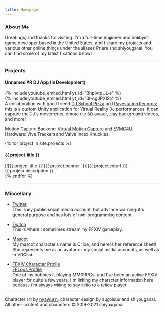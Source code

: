 ```yaml
---
title: Homepage
---
```


### About Me

Greetings, and thanks for visiting. I'm a full-time engineer and hobbyist game developer based in the United States, and I share my projects and various other online things under the aliases Priere and shiyouganai. You can find some of my latest fixations below!

---

### Projects

#### Unnamed VR DJ App (In Development)
{% include youtube_embed.html yt_id="BhpIvtpUL-s" %}  
{% include youtube_embed.html yt_id="3l-ngJPXISo" %}  
A collaboration with good friend [DJ School Pizza](https://twitter.com/djschoolpizza) and [Ravestation Records](https://twitter.com/ravestationrec); this is a custom Unity application for Virtual Reality DJ performances. It can capture the DJ's movements, emote the 3D avatar, play background videos, and more!

Motion Capture Backend: [Virtual Motion Capture](https://vmc.info/) and [EVMC4U](https://github.com/gpsnmeajp/EasyVirtualMotionCaptureForUnity).  
Hardware: Vive Trackers and Valve Index Knuckles.

{% for project in site.projects %}
#### {{ project.title }}
[![{{ project.title }}]({{ project.banner }})]({{ project.exturl }})  
{{ project.description }}  
{% endfor %}

---

### Miscellany

* [Twitter](https://twitter.com/shiyouganai)  
  This is my public social media account, but advance warning: it's general purpose and has lots of non-programming content.

* [Twitch](https://www.twitch.tv/priere__)  
  This is where I sometimes stream my FFXIV gameplay.

* [Mascot](/assets/chloe_main_reference_2200x1600.png)  
  My mascot character's name is Chloe, and here is her reference sheet! She represents me as an avatar on my social media accounts, as well as in VRChat.

* [FFXIV Character Profile](https://na.finalfantasyxiv.com/lodestone/character/10232780/)  
  [FFLogs Profile](https://www.fflogs.com/character/na/cactuar/priere%20d'enpa)  
  One of my hobbies is playing MMORPGs, and I've been an active FFXIV player for quite a few years. I'm linking my character information here because I'm always willing to say hello to a fellow player.

---

Character art by [nyawurin](https://twitter.com/nyawurin); character design by sugoisuu and shiyouganai.  
All other content and characters &copy; 2019-2021 shiyouganai.
